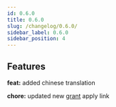 ```yaml
---
id: 0.6.0
title: 0.6.0
slug: /changelog/0.6.0/
sidebar_label: 0.6.0
sidebar_position: 4
---
```


## Features

**feat:** added chinese translation

**chore:** updated new [grant](/overview/community/) apply link
